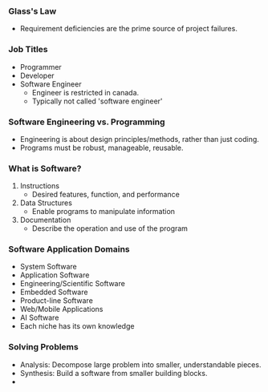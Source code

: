 ### Glass's Law
- Requirement deficiencies are the prime source of project failures.
### Job Titles
- Programmer
- Developer
- Software Engineer
	- Engineer is restricted in canada.
	- Typically not called 'software engineer'
### Software Engineering vs. Programming
- Engineering is about design principles/methods, rather than just coding.
- Programs must be robust, manageable, reusable.
### What is Software?
1. Instructions
	- Desired features, function, and performance
2. Data Structures
	- Enable programs to manipulate information
3. Documentation
	- Describe the operation and use of the program
### Software Application Domains
- System Software
- Application Software
- Engineering/Scientific Software
- Embedded Software
- Product-line Software
- Web/Mobile Applications
- AI Software
- Each niche has its own knowledge
### Solving Problems
- Analysis: Decompose large problem into smaller, understandable pieces.
- Synthesis: Build a software from smaller building blocks.
- 